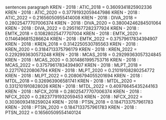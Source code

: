 sentences
paragraph
KREN - 2018 : ATIC_2018 = 0.3609341825902336
KREN - 2018 : ATIC_2020 = 0.37791932059447986
KREN - 2018 : ATIC_2022 = 0.21656050955414008
KREN - 2018 : DIVA_2018 = 0.28025477707006374
KREN - 2018 : DIVA_2020 = 0.38004246284501064
KREN - 2018 : DIVA_2022 = 0.29511677282377924
KREN - 2018 : EMTK_2018 = 0.10828025477707004
KREN - 2018 : EMTK_2020 = 0.1146496815286624
KREN - 2018 : EMTK_2022 = 0.37579617834394907
KREN - 2018 : KREN_2018 = 0.3142250530785563
KREN - 2018 : KREN_2020 = 0.3184713375796179
KREN - 2018 : KREN_2022 = 0.2292993630573248
KREN - 2018 : MCAS_2018 = 0.29299363057324845
KREN - 2018 : MCAS_2020 = 0.3014861995753716
KREN - 2018 : MCAS_2022 = 0.37579617834394907
KREN - 2018 : MLPT_2018 = 0.227176220806794
KREN - 2018 : MLPT_2020 = 0.21019108280254772
KREN - 2018 : MLPT_2022 = 0.20806794055201694
KREN - 2018 : MTDL_2018 = 0.326963906581741
KREN - 2018 : MTDL_2020 = 0.3312101910828026
KREN - 2018 : MTDL_2022 = 0.40976645435244163
KREN - 2018 : NFCX_2018 = 0.28025477707006374
KREN - 2018 : NFCX_2020 = 0.28237791932059453
KREN - 2018 : NFCX_2022 = 0.3036093418259024
KREN - 2018 : PTSN_2018 = 0.1847133757961783
KREN - 2018 : PTSN_2020 = 0.1847133757961783
KREN - 2018 : PTSN_2022 = 0.16560509554140124
